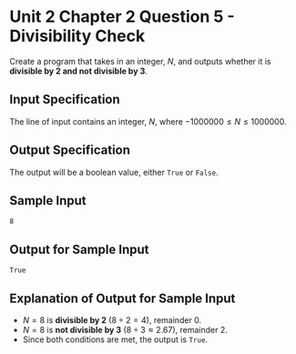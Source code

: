 # Unit 2 Chapter 2 Question 5 - Divisibility Check  
Create a program that takes in an integer, $N$, and outputs whether it is **divisible by 2 and not divisible by 3**.  

## Input Specification  
The line of input contains an integer, $N$, where $-1000000 \leq N \leq 1000000$.  

## Output Specification  
The output will be a boolean value, either `True` or `False`.  

## Sample Input 
```
8
```

## Output for Sample Input  
```
True
```

## Explanation of Output for Sample Input  
- $N = 8$ is **divisible by 2** ($8 ÷ 2 = 4$), remainder $0$.  
- $N = 8$ is **not divisible by 3** ($8 ÷ 3 ≈ 2.67$), remainder $2$.  
- Since both conditions are met, the output is `True`.